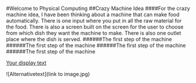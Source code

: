 #Welcome to Physical Computing
##Crazy Machine Idea
####For the crazy machine idea, I have been thinking about a machine that can make food automatically. There is one input where you put in all the raw material for the food. There is also a screen built on the screen for the user to choose from which dish they want the machine to make. There is also one outlet place where the dish is served.
######The first step of the machine
######The first step of the machine
######The first step of the machine
######The first step of the machine

[Your display text](http://www.google.com)

![Alternativetext](link to image.jpg)